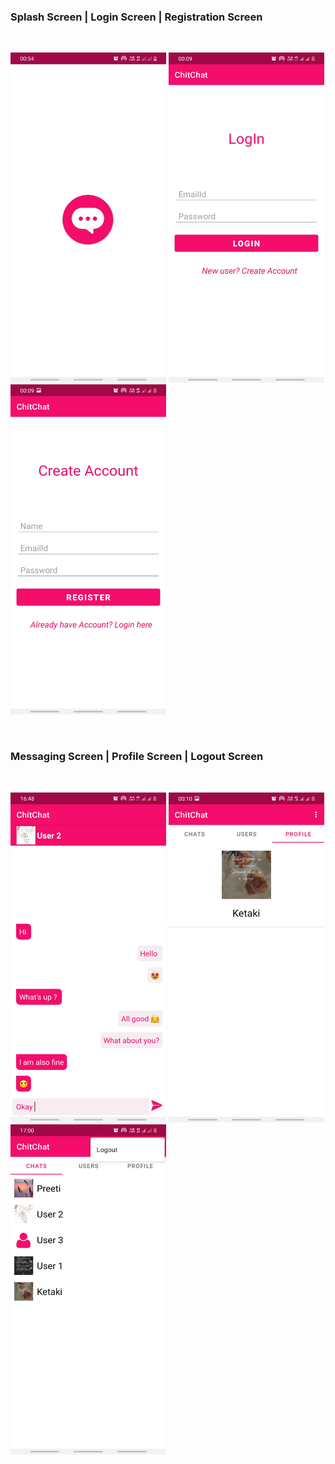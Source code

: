 <h3> Splash Screen |  Login Screen | Registration Screen </h3>
<br>
 <p ><img src="https://github.com/Ketaki-Gangadhar/ChatApp/blob/master/screenShots/ss1.jpg" width="249" height="528">
     <img src="https://github.com/Ketaki-Gangadhar/ChatApp/blob/master/screenShots/ss2.jpg" width="249" height="528">
  <img src="https://github.com/Ketaki-Gangadhar/ChatApp/blob/master/screenShots/ss3.jpg" width="249" height="528">
  </p>
  <br>
 <h3>Messaging Screen | Profile Screen | Logout Screen</h3>
  <br>
  <p ><img src="https://github.com/Ketaki-Gangadhar/ChatApp/blob/master/screenShots/ss4.jpg" width="249" height="528">
     <img src="https://github.com/Ketaki-Gangadhar/ChatApp/blob/master/screenShots/ss5.jpg" width="249" height="528">
  <img src="https://github.com/Ketaki-Gangadhar/ChatApp/blob/master/screenShots/ss6.jpg" width="249" height="528">
  </p><br>
